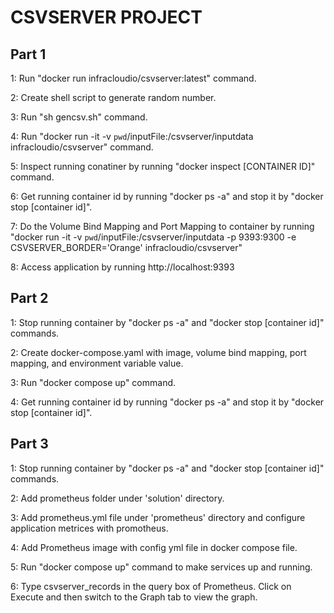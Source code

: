 # **CSVSERVER PROJECT**
## Part 1

1: Run "docker run infracloudio/csvserver:latest" command.

2: Create shell script to generate random number.

3: Run "sh gencsv.sh" command.

4: Run "docker run -it -v `pwd`/inputFile:/csvserver/inputdata infracloudio/csvserver" command.

5: Inspect running conatiner by running "docker inspect [CONTAINER ID]" command.

6: Get running container id by running "docker ps -a" and stop it by "docker stop [container id]".

7: Do the Volume Bind Mapping and Port Mapping to container by running "docker run -it -v `pwd`/inputFile:/csvserver/inputdata -p 9393:9300 -e CSVSERVER_BORDER='Orange' infracloudio/csvserver"

8: Access application by running http://localhost:9393

## Part 2

1: Stop running container by "docker ps -a" and "docker stop [container id]" commands.

2: Create docker-compose.yaml with image, volume bind mapping, port mapping, and environment variable value.

3: Run "docker compose up" command.

4: Get running container id by running "docker ps -a" and stop it by "docker stop [container id]".

## Part 3

1: Stop running container by "docker ps -a" and "docker stop [container id]" commands.

2: Add prometheus folder under 'solution' directory.

3: Add prometheus.yml file under 'prometheus' directory and configure application metrices with promotheus.

4: Add Prometheus image with config yml file in docker compose file.

5: Run "docker compose up" command to make services up and running.

6: Type csvserver_records in the query box of Prometheus. Click on Execute and then switch to the Graph tab to view the graph.

